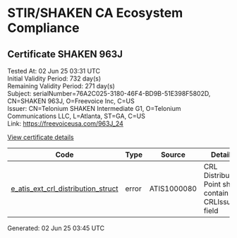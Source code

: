 # STIR/SHAKEN CA Ecosystem Compliance

## Certificate SHAKEN 963J

Tested At: 02 Jun 25 03:31 UTC\
Initial Validity Period: 732 day(s)\
Remaining Validity Period: 271 day(s)\
Subject: serialNumber=76A2C025-3180-46F4-BD9B-51E398F5802D, CN=SHAKEN 963J, O=Freevoice Inc, C=US\
Issuer: CN=Telonium SHAKEN Intermediate G1, O=Telonium Communications LLC, L=Atlanta, ST=GA, C=US\
Link: https://freevoiceusa.com/963J_24

[View certificate details](https://x509.io/?cert=MIICwTCCAmegAwIBAgIRAMJK0bLilsi5Hsq1ObrE%2Fc4wCgYIKoZIzj0EAwIwfDELMAkGA1UEBhMCVVMxCzAJBgNVBAgMAkdBMRAwDgYDVQQHDAdBdGxhbnRhMSQwIgYDVQQKDBtUZWxvbml1bSBDb21tdW5pY2F0aW9ucyBMTEMxKDAmBgNVBAMMH1RlbG9uaXVtIFNIQUtFTiBJbnRlcm1lZGlhdGUgRzEwHhcNMjQwMjI3MTY0NjM5WhcNMjYwMjI3MTY0NzM5WjBqMQswCQYDVQQGEwJVUzEWMBQGA1UEChMNRnJlZXZvaWNlIEluYzEUMBIGA1UEAxMLU0hBS0VOIDk2M0oxLTArBgNVBAUTJDc2QTJDMDI1LTMxODAtNDZGNC1CRDlCLTUxRTM5OEY1ODAyRDBZMBMGByqGSM49AgEGCCqGSM49AwEHA0IABMlNkw1A9Jpo1z%2B68axzJH6ua1TmCphq%2BR2kAoRa3AJZmW%2BcY0u3sRrLEi6hD4DjiSDtuatvSmQwOY2KMnSPq6KjgdswgdgwDgYDVR0PAQH%2FBAQDAgeAMAwGA1UdEwEB%2FwQCMAAwHQYDVR0OBBYEFIeWBkQozeHIOkZFl0TamYBmGqR7MB8GA1UdIwQYMBaAFKoku%2F8UdUB5LYdv6A1Bd8q7zYiwMBcGA1UdIAQQMA4wDAYKYIZIAYb%2FCQEBBDBHBgNVHR8EQDA%2BMDygOqA4hjZodHRwczovL2F1dGhlbnRpY2F0ZS1hcGkuaWNvbmVjdGl2LmNvbS9kb3dubG9hZC92MS9jcmwwFgYIKwYBBQUHARoECjAIoAYWBDk2M0owCgYIKoZIzj0EAwIDSAAwRQIgZUADJC%2F4u5324%2FCstqREFVpxfW3xhGzlAaiYpt8wzc0CIQCnUNKqCXneTyH%2BCAF2FjKBOJS89w9NFf1VPSipbDFJKQ%3D%3D)

| Code | Type | Source | Details |
|------|------|--------|---------|
| [e_atis_ext_crl_distribution_struct](../../ISSUES/e_atis_ext_crl_distribution_struct/README.md) | error | ATIS1000080 | CRL Distribution Point shall contain a CRLIssuer field |


Generated: 02 Jun 25 03:45 UTC